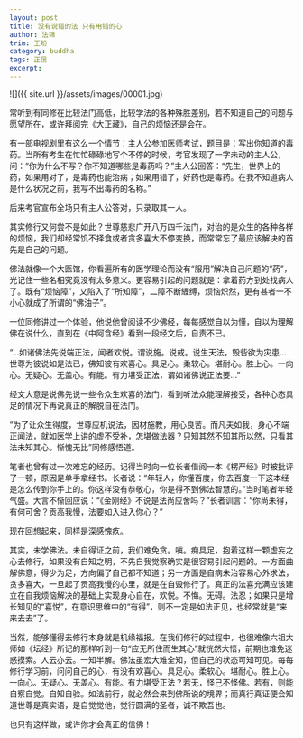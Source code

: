 ```yaml
---
layout: post
title: 没有说错的法 只有用错的心
author: 法锦
trim: 王盼
category: buddha
tags: 正信
excerpt:
---
```


![]({{ site.url }}/assets/images/00001.jpg)

常听到有同修在比较法门高低，比较学法的各种殊胜差别，若不知道自己的问题与愿望所在，或许拜阅完《大正藏》，自己的烦恼还是会在。

有一部电视剧里有这么一个情节：主人公参加医师考试，题目是：写出你知道的毒药。当所有考生在忙忙碌碌地写个不停的时候，考官发现了一字未动的主人公，问：“你为什么不写？你不知道哪些是毒药吗？”主人公回答：“先生，世界上的药，如果用对了，是毒药也能治病；如果用错了，好药也是毒药。在我不知道病人是什么状况之前，我写不出毒药的名称。”

后来考官宣布全场只有主人公答对，只录取其一人。

其实修行又何尝不是如此？世尊慈悲广开八万四千法门，对治的是众生的各种各样的烦恼，我们却经常饥不择食或者贪多喜大不停变换，而常常忘了最应该解决的首先是自己的问题。

佛法就像一个大医馆，你看遍所有的医学理论而没有“服用”解决自己问题的“药”，光记住一些名相究竟没有太多意义。更容易引起的问题就是：拿着药方到处找病人了。既有“烦恼障”，又陷入了“所知障”，二障不断緾缚，烦恼炽然，更有甚者一不小心就成了所谓的“佛油子”。

一位同修讲过一个体验，他说他曾阅读不少佛经，每每感觉自以为懂，自以为理解佛在说什么，直到在《中阿含经》看到一段经文后，自责不已。

“…如诸佛法先说端正法，闻者欢悦。谓说施。说戒。说生天法，毁呰欲为灾患…世尊为彼说如是法已，佛知彼有欢喜心。具足心。柔软心。堪耐心。胜上心。一向心。无疑心。无盖心。有能。有力堪受正法，谓如诸佛说正法要…”

经文大意是说佛先说一些令众生欢喜的法门，看到听法众能理解接受，各种心态具足的情况下再说真正的解脱自在法门。

“为了让众生得度，世尊应机说法，因材施教，用心良苦。而凡夫如我，身心不端正闻法，就如医学上讲的虚不受补，怎堪做法器？只知其然不知其所以然，只看其法未知其心。惭愧无比”同修感悟道。

笔者也曾有过一次难忘的经历。记得当时向一位长者借阅一本《楞严经》时被批评了一顿，原因是单手拿经书。长者说：“年轻人，你懂百度，你去百度一下这本经是怎么传到你手上的。你这样没有恭敬心，你是得不到佛法智慧的。”当时笔者年轻气盛。大言不惭回应说：“《金刚经》不说是法尚应舍吗？”长者训言：“你尚未得，有何可舍？贡高我慢，法要如入进入你心？”

现在回想起来，同样是深感愧疚。

其实，未学佛法。未自得证之前，我们难免贪。嗔。痴具足，抱着这样一颗虚妄之心去修行，如果没有自知之明，不先自我觉察确实是很容易引起问题的。一方面曲解佛意，得少为足，方向偏了自己都不知道；另一方面是自病未治容易心外求法，贪多喜大，一旦起了贡高我慢的心里，就是在自毁修行了。真正的法喜充满应该建立在自我烦恼解决的基础上实现身心自在，欢悦。不悔。无碍。法忍；如果只是增长知见的“喜悦”，在意识思维中的“有得”，则不一定是如法正见，也经常就是“来来去去”了。

当然，能够懂得去修行本身就是机缘福报。在我们修行的过程中，也很难像六祖大师如《坛经》所记的那样听到一句“应无所住而生其心”就恍然大悟，前期也难免迷惑摸索。人云亦云。一知半解。佛法虽宏大难全知，但自己的状态可知可见。每每修行学习前，问问自己的心，有没有欢喜心。具足心。柔软心。堪耐心。胜上心。一向心。无疑心。无盖心。有能。有力堪受正法？若无，怪己不怪佛。若有，则能自察自觉。自知自验。如法前行，就必然会来到佛所说的境界；而真行真证便会知道世尊是真实语，是自觉觉他，觉行圆满的圣者，诚不欺吾也。

也只有这样做，或许你才会真正的信佛！
